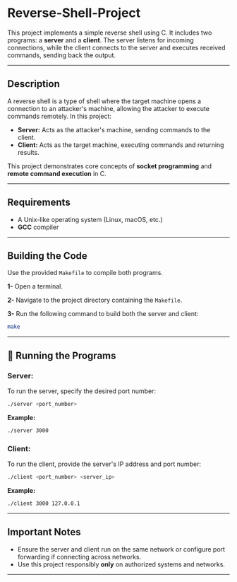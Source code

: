 # Reverse-Shell-Project
This project implements a simple reverse shell using C. It includes two programs: a **server** and a **client**. The server listens for incoming connections, while the client connects to the server and executes received commands, sending back the output.

---

## Description
A reverse shell is a type of shell where the target machine opens a connection to an attacker's machine, allowing the attacker to execute commands remotely. In this project:

- **Server:** Acts as the attacker's machine, sending commands to the client.
- **Client:** Acts as the target machine, executing commands and returning results.

This project demonstrates core concepts of **socket programming** and **remote command execution** in C.

---

## Requirements
- A Unix-like operating system (Linux, macOS, etc.)
- **GCC** compiler

---

## Building the Code
Use the provided `Makefile` to compile both programs.

**1-** Open a terminal.

**2-** Navigate to the project directory containing the `Makefile`.

**3-** Run the following command to build both the server and client:

```bash
make
```

---

## 🔧 Running the Programs
### **Server:**
To run the server, specify the desired port number:

```bash
./server <port_number>
```

**Example:**
```bash
./server 3000
```

### **Client:**
To run the client, provide the server's IP address and port number:

```bash
./client <port_number> <server_ip>
```

**Example:**
```bash
./client 3000 127.0.0.1
```

---

## Important Notes
- Ensure the server and client run on the same network or configure port forwarding if connecting across networks.
- Use this project responsibly **only** on authorized systems and networks.

---


